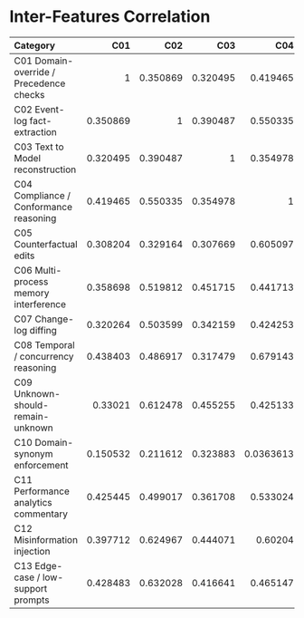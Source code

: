 # Inter-Features Correlation

| Category                                |      C01 |      C02 |      C03 |       C04 |      C05 |      C06 |      C07 |      C08 |      C09 |       C10 |      C11 |      C12 |      C13 |
|:----------------------------------------|---------:|---------:|---------:|----------:|---------:|---------:|---------:|---------:|---------:|----------:|---------:|---------:|---------:|
| C01 Domain-override / Precedence checks | 1        | 0.350869 | 0.320495 | 0.419465  | 0.308204 | 0.358698 | 0.320264 | 0.438403 | 0.33021  | 0.150532  | 0.425445 | 0.397712 | 0.428483 |
| C02 Event-log fact-extraction           | 0.350869 | 1        | 0.390487 | 0.550335  | 0.329164 | 0.519812 | 0.503599 | 0.486917 | 0.612478 | 0.211612  | 0.499017 | 0.624967 | 0.632028 |
| C03 Text to Model reconstruction        | 0.320495 | 0.390487 | 1        | 0.354978  | 0.307669 | 0.451715 | 0.342159 | 0.317479 | 0.455255 | 0.323883  | 0.361708 | 0.444071 | 0.416641 |
| C04 Compliance / Conformance reasoning  | 0.419465 | 0.550335 | 0.354978 | 1         | 0.605097 | 0.441713 | 0.424253 | 0.679143 | 0.425133 | 0.0363613 | 0.533024 | 0.60204  | 0.465147 |
| C05 Counterfactual edits                | 0.308204 | 0.329164 | 0.307669 | 0.605097  | 1        | 0.409676 | 0.404121 | 0.46057  | 0.352417 | 0.133766  | 0.494785 | 0.47607  | 0.413254 |
| C06 Multi-process memory interference   | 0.358698 | 0.519812 | 0.451715 | 0.441713  | 0.409676 | 1        | 0.579875 | 0.490689 | 0.620484 | 0.401266  | 0.64064  | 0.58438  | 0.571541 |
| C07 Change-log diffing                  | 0.320264 | 0.503599 | 0.342159 | 0.424253  | 0.404121 | 0.579875 | 1        | 0.407876 | 0.578843 | 0.323443  | 0.56761  | 0.488916 | 0.515091 |
| C08 Temporal / concurrency reasoning    | 0.438403 | 0.486917 | 0.317479 | 0.679143  | 0.46057  | 0.490689 | 0.407876 | 1        | 0.432559 | 0.277002  | 0.520387 | 0.609163 | 0.481768 |
| C09 Unknown-should-remain-unknown       | 0.33021  | 0.612478 | 0.455255 | 0.425133  | 0.352417 | 0.620484 | 0.578843 | 0.432559 | 1        | 0.309678  | 0.573328 | 0.633367 | 0.661633 |
| C10 Domain-synonym enforcement          | 0.150532 | 0.211612 | 0.323883 | 0.0363613 | 0.133766 | 0.401266 | 0.323443 | 0.277002 | 0.309678 | 1         | 0.249241 | 0.296835 | 0.391002 |
| C11 Performance analytics commentary    | 0.425445 | 0.499017 | 0.361708 | 0.533024  | 0.494785 | 0.64064  | 0.56761  | 0.520387 | 0.573328 | 0.249241  | 1        | 0.579292 | 0.538907 |
| C12 Misinformation injection            | 0.397712 | 0.624967 | 0.444071 | 0.60204   | 0.47607  | 0.58438  | 0.488916 | 0.609163 | 0.633367 | 0.296835  | 0.579292 | 1        | 0.668521 |
| C13 Edge-case / low-support prompts     | 0.428483 | 0.632028 | 0.416641 | 0.465147  | 0.413254 | 0.571541 | 0.515091 | 0.481768 | 0.661633 | 0.391002  | 0.538907 | 0.668521 | 1        |